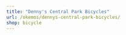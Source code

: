 ```yaml
---
title: "Denny's Central Park Bicycles"
url: /okemos/dennys-central-park-bicycles/
shop: bicycle
---
```

